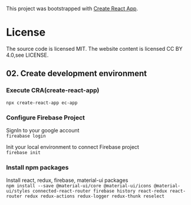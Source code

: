 This project was bootstrapped with [Create React App](https://github.com/facebook/create-react-app).

# License
The source code is licensed MIT. The website content is licensed CC BY 4.0,see LICENSE.

## 02. Create development environment  

### Execute CRA(create-react-app)  
`npx create-react-app ec-app`  

### Configure Firebase Project

SignIn to your google account  
`fireabase login`  

Init your local environment to connect Firebase project  
`firebase init`  

### Install npm packages
Install react, redux, firebase, material-ui packages  
`npm install --save @material-ui/core @material-ui/icons @material-ui/styles connected-react-router firebase history react-redux react-router redux redux-actions redux-logger redux-thunk reselect`  

